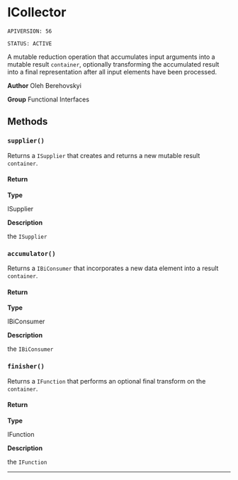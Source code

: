 # ICollector

`APIVERSION: 56`

`STATUS: ACTIVE`

A mutable reduction operation that accumulates input arguments into a mutable result `container`, optionally transforming the accumulated result into a final representation after all input elements have been processed.


**Author** Oleh Berehovskyi


**Group** Functional Interfaces

## Methods
### `supplier()`

Returns a `ISupplier` that creates and returns a new mutable result `container`.

#### Return

**Type**

ISupplier

**Description**

the `ISupplier`

### `accumulator()`

Returns a `IBiConsumer` that incorporates a new data element into a result `container`.

#### Return

**Type**

IBiConsumer

**Description**

the `IBiConsumer`

### `finisher()`

Returns a `IFunction` that performs an optional final transform on the `container`.

#### Return

**Type**

IFunction

**Description**

the `IFunction`

---
